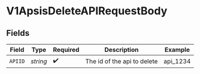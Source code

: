 # V1ApsisDeleteAPIRequestBody


## Fields

| Field                       | Type                        | Required                    | Description                 | Example                     |
| --------------------------- | --------------------------- | --------------------------- | --------------------------- | --------------------------- |
| `APIID`                     | *string*                    | :heavy_check_mark:          | The id of the api to delete | api_1234                    |